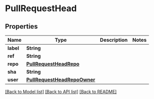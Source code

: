 # PullRequestHead

## Properties
Name | Type | Description | Notes
------------ | ------------- | ------------- | -------------
**label** | **String** |  | 
**ref** | **String** |  | 
**repo** | [**PullRequestHeadRepo**](PullRequestHeadRepo.md) |  | 
**sha** | **String** |  | 
**user** | [**PullRequestHeadRepoOwner**](PullRequestHeadRepoOwner.md) |  | 

[[Back to Model list]](../README.md#documentation-for-models) [[Back to API list]](../README.md#documentation-for-api-endpoints) [[Back to README]](../README.md)


